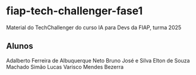 # fiap-tech-challenger-fase1
Material do TechChallenger do curso IA para Devs da FIAP, turma 2025

## Alunos
Adalberto Ferreira de Albuquerque Neto
Bruno José e Silva
Elton de Souza Machado Simão
Lucas Varisco Mendes Bezerra
